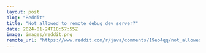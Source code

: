 ```yaml
---
layout: post
blog: "Reddit"
title: "Not allowed to remote debug dev server?"
date: 2024-01-24T18:57:55Z
image: images/reddit.png
remote_url: "https://www.reddit.com/r/java/comments/19eo4qq/not_allowed_to_remote_debug_dev_server/"
---
```

